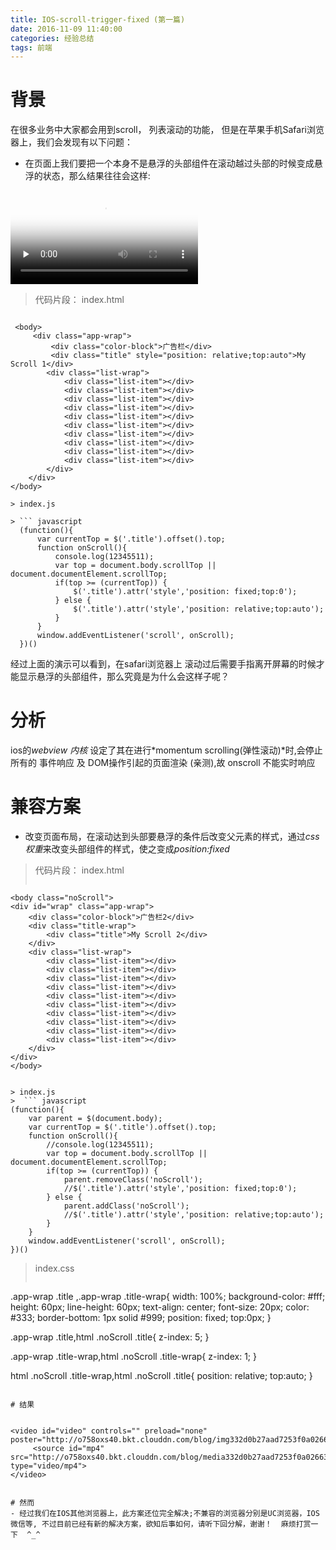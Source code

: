 ```yaml
---
title: IOS-scroll-trigger-fixed (第一篇)
date: 2016-11-09 11:40:00
categories: 经验总结
tags: 前端
---
```


# 背景

在很多业务中大家都会用到scroll， 列表滚动的功能， 但是在苹果手机Safari浏览器上，我们会发现有以下问题：

- 在页面上我们要把一个本身不是悬浮的头部组件在滚动越过头部的时候变成悬浮的状态，那么结果往往会这样:

<video id="video" controls="" preload="none" poster="http://o758oxs40.bkt.clouddn.com/blog/imgf67ac3879f66c98ba6eaab784a1f3359.jpg">
      <source id="mp4" src="http://o758oxs40.bkt.clouddn.com/blog/mediaf67ac3879f66c98ba6eaab784a1f3359.mp4" type="video/mp4">
</video>

> 代码片段：
> index.html

>  ``` html
	 <body>
	     <div class="app-wrap">
	         <div class="color-block">广告栏</div>
	         <div class="title" style="position: relative;top:auto">My Scroll 1</div>
	        <div class="list-wrap">
	            <div class="list-item"></div>
	            <div class="list-item"></div>
	            <div class="list-item"></div>
	            <div class="list-item"></div>
	            <div class="list-item"></div>
	            <div class="list-item"></div>
	            <div class="list-item"></div>
	            <div class="list-item"></div>
	            <div class="list-item"></div>
	            <div class="list-item"></div>
	        </div>
	    </div>
	</body>
  ```
> index.js

> ``` javascript
	(function(){
	    var currentTop = $('.title').offset().top;
	    function onScroll(){
	        console.log(12345511);
	        var top = document.body.scrollTop || document.documentElement.scrollTop;
	        if(top >= (currentTop)) {
	            $('.title').attr('style','position: fixed;top:0');
	        } else {
	            $('.title').attr('style','position: relative;top:auto');
	        }
	    }
	    window.addEventListener('scroll', onScroll);
	})()

 ```






经过上面的演示可以看到，在safari浏览器上 滚动过后需要手指离开屏幕的时候才能显示悬浮的头部组件，那么究竟是为什么会这样子呢？


# 分析

ios的*webview 内核* 设定了其在进行*momentum scrolling(弹性滚动)*时,会停止所有的 事件响应 及 DOM操作引起的页面渲染 (亲测),故 onscroll 不能实时响应


# 兼容方案

- 改变页面布局，在滚动达到头部要悬浮的条件后改变父元素的样式，通过*css权重*来改变头部组件的样式，使之变成*position:fixed*


> 代码片段：
> index.html
> ``` html
	<body class="noScroll">
	<div id="wrap" class="app-wrap">
	    <div class="color-block">广告栏2</div>
	    <div class="title-wrap">
	        <div class="title">My Scroll 2</div>
	    </div>
	    <div class="list-wrap">
	        <div class="list-item"></div>
	        <div class="list-item"></div>
	        <div class="list-item"></div>
	        <div class="list-item"></div>
	        <div class="list-item"></div>
	        <div class="list-item"></div>
	        <div class="list-item"></div>
	        <div class="list-item"></div>
	        <div class="list-item"></div>
	        <div class="list-item"></div>
	    </div>
	</div>
	</body>
```

> index.js
>  ``` javascript
(function(){
    var parent = $(document.body);
    var currentTop = $('.title').offset().top;
    function onScroll(){
        //console.log(12345511);
        var top = document.body.scrollTop || document.documentElement.scrollTop;
        if(top >= (currentTop)) {
            parent.removeClass('noScroll');
            //$('.title').attr('style','position: fixed;top:0');
        } else {
            parent.addClass('noScroll');
            //$('.title').attr('style','position: relative;top:auto');
        }
    }
    window.addEventListener('scroll', onScroll);
})()
 ```

> index.css
>  ``` css
.app-wrap .title ,.app-wrap .title-wrap{
    width: 100%;
    background-color: #fff;
    height: 60px;
    line-height: 60px;
    text-align: center;
    font-size: 20px;
    color: #333;
    border-bottom: 1px solid #999;
    position: fixed;
    top:0px;
}

.app-wrap .title,html .noScroll .title{
    z-index: 5;
}

.app-wrap .title-wrap,html .noScroll .title-wrap{
    z-index: 1;
}

html .noScroll .title-wrap,html .noScroll .title{
    position: relative;
    top:auto;
}

 ```

# 结果


<video id="video" controls="" preload="none" poster="http://o758oxs40.bkt.clouddn.com/blog/img332d0b27aad7253f0a026638f0a80ec5.jpg">
      <source id="mp4" src="http://o758oxs40.bkt.clouddn.com/blog/media332d0b27aad7253f0a026638f0a80ec5.mp4" type="video/mp4">
</video>


# 然而
- 经过我们在IOS其他浏览器上，此方案还位完全解决;不兼容的浏览器分别是UC浏览器，IOS微信等, 不过目前已经有新的解决方案，欲知后事如何，请听下回分解，谢谢！  麻烦打赏一下  ^_^










